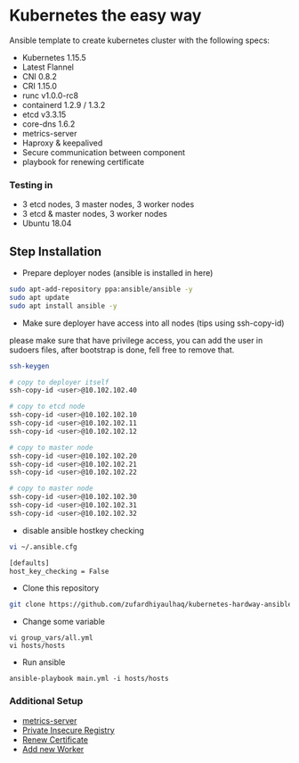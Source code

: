 # Kubernetes the easy way
Ansible template to create kubernetes cluster with the following specs:
* Kubernetes 1.15.5
* Latest Flannel
* CNI 0.8.2
* CRI 1.15.0
* runc v1.0.0-rc8
* containerd 1.2.9 / 1.3.2
* etcd v3.3.15
* core-dns 1.6.2
* metrics-server
* Haproxy & keepalived
* Secure communication between component
* playbook for renewing certificate

### Testing in
* 3 etcd nodes, 3 master nodes, 3 worker nodes
* 3 etcd & master nodes, 3 worker nodes
* Ubuntu 18.04

## Step Installation
* Prepare deployer nodes (ansible is installed in here)
```bash
sudo apt-add-repository ppa:ansible/ansible -y
sudo apt update
sudo apt install ansible -y
```
* Make sure deployer have access into all nodes (tips using ssh-copy-id)

please make sure that <user> have privilege access, you can add the user in sudoers files, after bootstrap is done, fell free to remove that.
```bash
ssh-keygen

# copy to deployer itself
ssh-copy-id <user>@10.102.102.40

# copy to etcd node
ssh-copy-id <user>@10.102.102.10
ssh-copy-id <user>@10.102.102.11
ssh-copy-id <user>@10.102.102.12

# copy to master node
ssh-copy-id <user>@10.102.102.20
ssh-copy-id <user>@10.102.102.21
ssh-copy-id <user>@10.102.102.22

# copy to master node
ssh-copy-id <user>@10.102.102.30
ssh-copy-id <user>@10.102.102.31
ssh-copy-id <user>@10.102.102.32
```
* disable ansible hostkey checking
```bash
vi ~/.ansible.cfg

[defaults]
host_key_checking = False
```
* Clone this repository
```bash
git clone https://github.com/zufardhiyaulhaq/kubernetes-hardway-ansible.git
```
* Change some variable
```
vi group_vars/all.yml
vi hosts/hosts
```
* Run ansible
```
ansible-playbook main.yml -i hosts/hosts
```

### Additional Setup
* [metrics-server](additional_setup/metrics-server.md)
* [Private Insecure Registry](additional_setup/insecure-registry.md)
* [Renew Certificate](additional_setup/insecure-registry.md)
* [Add new Worker](additional_setup/insecure-registry.md)
